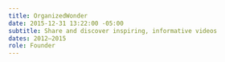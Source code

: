 ```yaml
---
title: OrganizedWonder
date: 2015-12-31 13:22:00 -05:00
subtitle: Share and discover inspiring, informative videos
dates: 2012–2015
role: Founder
---
```



